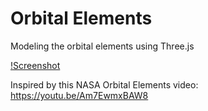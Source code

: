 # Orbital Elements

Modeling the orbital elements using Three.js  

[!Screenshot](./screenshot.png)  

Inspired by this NASA Orbital Elements video:  
https://youtu.be/Am7EwmxBAW8
